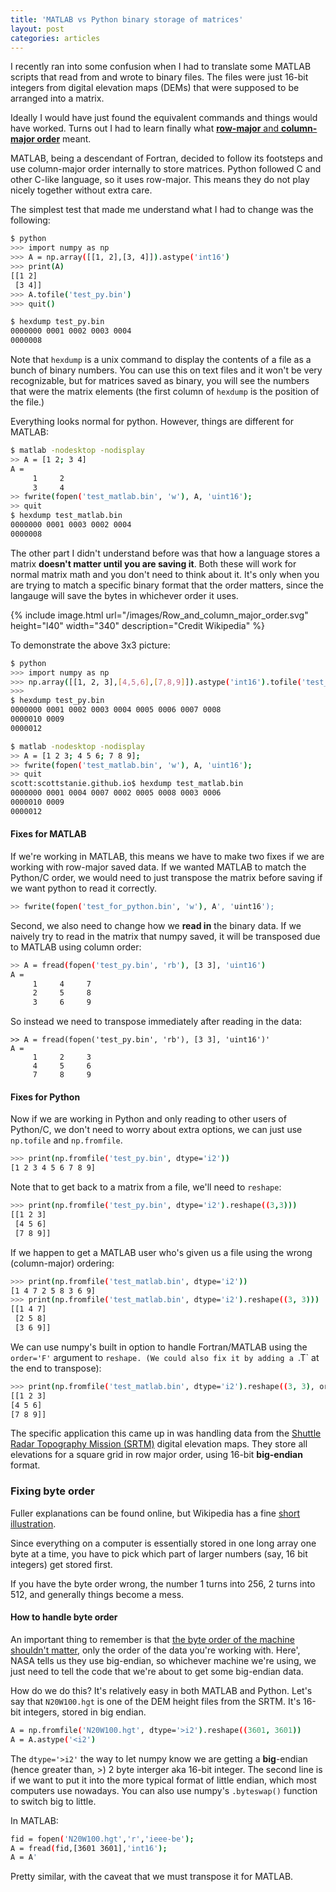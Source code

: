 ```yaml
---
title: 'MATLAB vs Python binary storage of matrices'
layout: post
categories: articles
---
```


I recently ran into some confusion when I had to translate some MATLAB scripts that read from and wrote to binary files.
The files were just 16-bit integers from digital elevation maps (DEMs) that were supposed to be arranged into a matrix.

Ideally I would have just found the equivalent commands and things would have worked.
Turns out I had to learn finally what [**row-major** and **column-major order**](https://en.wikipedia.org/wiki/Row-_and_column-major_order) meant.

MATLAB, being a descendant of Fortran, decided to follow its footsteps and use column-major order internally to store matrices. 
Python followed C and other C-like language, so it uses row-major.
This means they do not play nicely together without extra care.

The simplest test that made me understand what I had to change was the following:

```bash
$ python
>>> import numpy as np
>>> A = np.array([[1, 2],[3, 4]]).astype('int16')
>>> print(A)
[[1 2]
 [3 4]]
>>> A.tofile('test_py.bin')
>>> quit()

$ hexdump test_py.bin
0000000 0001 0002 0003 0004                    
0000008
```

Note that `hexdump` is a unix command to display the contents of a file as a bunch of binary numbers.
You can use this on text files and it won't be very recognizable, but for matrices saved as binary, you will see the numbers that were the matrix elements (the first column of `hexdump` is the position of the file.)

Everything looks normal for python.
However, things are different for MATLAB:

```bash
$ matlab -nodesktop -nodisplay
>> A = [1 2; 3 4]
A =
     1     2
     3     4
>> fwrite(fopen('test_matlab.bin', 'w'), A, 'uint16');
>> quit
$ hexdump test_matlab.bin
0000000 0001 0003 0002 0004                    
0000008
```


The other part I didn't understand before was that how a language stores a matrix **doesn't matter until you are saving it**.
Both these will work for normal matrix math and you don't need to think about it.
It's only when you are trying to match a specific binary format that the order matters, since the langauge will save the bytes in whichever order it uses.

{% include image.html url="/images/Row_and_column_major_order.svg" height="l40" width="340" description="Credit Wikipedia" %}


To demonstrate the above 3x3 picture:

```bash
$ python
>>> import numpy as np
>>> np.array([[1, 2, 3],[4,5,6],[7,8,9]]).astype('int16').tofile('test_py.bin')
>>> 
$ hexdump test_py.bin
0000000 0001 0002 0003 0004 0005 0006 0007 0008
0000010 0009                                   
0000012
```

```bash
$ matlab -nodesktop -nodisplay
>> A = [1 2 3; 4 5 6; 7 8 9];
>> fwrite(fopen('test_matlab.bin', 'w'), A, 'uint16');
>> quit
scott:scottstanie.github.io$ hexdump test_matlab.bin
0000000 0001 0004 0007 0002 0005 0008 0003 0006
0000010 0009                                   
0000012
```


#### Fixes for MATLAB

If we're working in MATLAB, this means we have to make two fixes if we are working with row-major saved data.
If we wanted MATLAB to match the Python/C order, we would need to just transpose the matrix before saving if we want python to read it correctly.

```bash
>> fwrite(fopen('test_for_python.bin', 'w'), A', 'uint16');
```

Second, we also need to change how we **read in** the binary data.
If we naively try to read in the matrix that numpy saved, it will be transposed due to MATLAB using column order:
```bash
>> A = fread(fopen('test_py.bin', 'rb'), [3 3], 'uint16')
A =
     1     4     7
     2     5     8
     3     6     9
```
So instead we need to transpose immediately after reading in the data:
```
>> A = fread(fopen('test_py.bin', 'rb'), [3 3], 'uint16')'
A =
     1     2     3
     4     5     6
     7     8     9
```

#### Fixes for Python

Now if we are working in Python and only reading to other users of Python/C, we don't need to worry about extra options, we can just use `np.tofile` and `np.fromfile`.
```bash
>>> print(np.fromfile('test_py.bin', dtype='i2'))
[1 2 3 4 5 6 7 8 9]
```

Note that to get back to a matrix from a file, we'll need to `reshape`:
```bash
>>> print(np.fromfile('test_py.bin', dtype='i2').reshape((3,3)))
[[1 2 3]
 [4 5 6]
 [7 8 9]]
```

If we happen to get a MATLAB user who's given us a file using the wrong (column-major) ordering:

```bash
>>> print(np.fromfile('test_matlab.bin', dtype='i2'))
[1 4 7 2 5 8 3 6 9]
>>> print(np.fromfile('test_matlab.bin', dtype='i2').reshape((3, 3)))
[[1 4 7]
 [2 5 8]
 [3 6 9]]
```

We can use numpy's built in option to handle Fortran/MATLAB using the `order='F'` argument to `reshape.
(We could also fix it by adding a `.T` at the end to transpose):

```bash
>>> print(np.fromfile('test_matlab.bin', dtype='i2').reshape((3, 3), order='F'))
[[1 2 3]
[4 5 6]
[7 8 9]]
```

The specific application this came up in was handling data from the [Shuttle Radar Topography Mission (SRTM)](https://www2.jpl.nasa.gov/srtm/faq.html) digital elevation maps.
They store all elevations for a square grid in row major order, using 16-bit **big-endian** format.

### Fixing byte order

Fuller explanations can be found online, but Wikipedia has a fine [short illustration](https://en.wikipedia.org/wiki/Endianness#Illustration).

Since everything on a computer is essentially stored in one long array one byte at a time, you have to pick which part of larger numbers (say, 16 bit integers) get stored first.

If you have the byte order wrong, the number 1 turns into 256, 2 turns into 512, and generally things become a mess.

#### How to handle byte order

An important thing to remember is that [the byte order of the machine shouldn't matter](https://commandcenter.blogspot.com/2012/04/byte-order-fallacy.html), only the order of the data you're working with.
Here', NASA tells us they use big-endian, so whichever machine we're using, we just need to tell the code that we're about to get some big-endian data.

How do we do this? It's relatively easy in both MATLAB and Python.
Let's say that `N20W100.hgt` is one of the DEM height files from the SRTM.
It's 16-bit integers, stored in big endian.

```bash
A = np.fromfile('N20W100.hgt', dtype='>i2').reshape((3601, 3601))
A = A.astype('<i2')
```

The `dtype='>i2'` the way to let numpy know we are getting a **big**-endian (hence greater than, >) 2 byte interger aka 16-bit integer.
The second line is if we want to put it into the more typical format of little endian, which most computers use nowadays.
You can also use numpy's `.byteswap()` function to switch big to little.

In MATLAB:
```bash
fid = fopen('N20W100.hgt','r','ieee-be');
A = fread(fid,[3601 3601],'int16');
A = A'
```
Pretty similar, with the caveat that we must transpose it for MATLAB.



